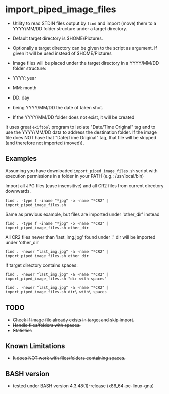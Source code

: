 # import_piped_image_files

- Utility to read STDIN files output by ``find`` and import (move) them to a YYYY/MM/DD folder structure under a target directory.
- Default target directory is $HOME/Pictures.
- Optionally a target directory can be given to the script as argument. If given it will be used instead of $HOME/Pictures

- Image files will be placed under the target directory in a YYYY/MM/DD folder structure:
 - YYYY: year
 - MM: month
 - DD: day 
 - being YYYY/MM/DD the date of taken shot.

- If the YYYY/MM/DD folder does not exist, it will be created

It uses great ``exiftool`` program to isolate "Date/Time Original" tag and to use the YYYY/MM/DD data to address the destination folder.
If the image file does NOT have that "Date/Time Original" tag, that file will be skipped (and therefore not imported (moved)).



## Examples

Assuming you have downloaded ``import_piped_image_files.sh`` script with execution permissions in a folder in your PATH (e.g.: /usr/local/bin)

Import all JPG files (case insensitive) and all CR2 files from current directory downwards.

```
find . -type f -iname "*jpg" -o -name "*CR2" | import_piped_image_files.sh
```

Same as previous example, but files are imported under 'other_dir' instead

```
find . -type f -iname "*jpg" -o -name "*CR2" | import_piped_image_files.sh other_dir
```

All CR2 files newer than 'last_img.jpg' found under '.' dir will be imported under 'other_dir'

```
find . -newer "last_img.jpg" -a -name "*CR2" | import_piped_image_files.sh other_dir
```

If target directory contains spaces:

```
find . -newer "last_img.jpg" -a -name "*CR2" | import_piped_image_files.sh "dir with spaces"
```

```
find . -newer "last_img.jpg" -a -name "*CR2" | import_piped_image_files.sh dir\ with\ spaces
```

## TODO
- ~~Check if image file already exists in target and skip import.~~
- ~~Handle files/folders with spaces.~~
- ~~Statistics~~

## Known Limitations
- ~~It does NOT work with files/folders containing spaces.~~

## BASH version
- tested under BASH version 4.3.48(1)-release (x86_64-pc-linux-gnu)
